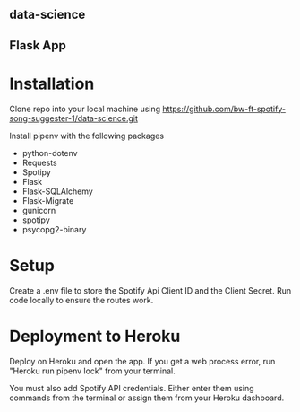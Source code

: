 ## data-science

## Flask App 

# Installation

Clone repo into your local machine using https://github.com/bw-ft-spotify-song-suggester-1/data-science.git

Install pipenv with the following packages
* python-dotenv 
* Requests
* Spotipy
* Flask
* Flask-SQLAlchemy
* Flask-Migrate
* gunicorn
* spotipy
* psycopg2-binary

# Setup
Create a .env file to store the Spotify Api Client ID and the Client Secret.
Run code locally to ensure the routes work.

# Deployment to Heroku
Deploy on Heroku and open the app. If you get a web process error, run "Heroku run pipenv lock" from your terminal.

You must also add Spotify API credentials. Either enter them using commands from the terminal or assign them from your Heroku dashboard.